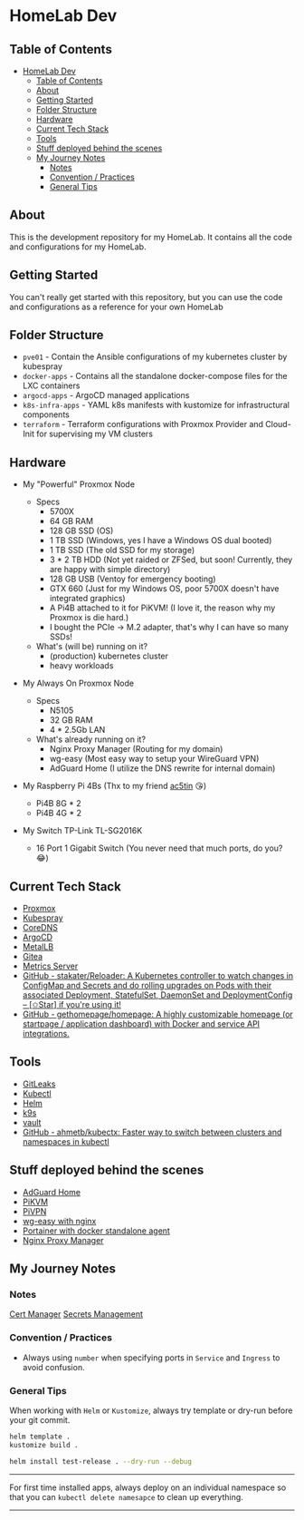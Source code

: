 # HomeLab Dev

## Table of Contents

- [HomeLab Dev](#homelab-dev)
  - [Table of Contents](#table-of-contents)
  - [About ](#about-)
  - [Getting Started ](#getting-started-)
  - [Folder Structure](#folder-structure)
  - [Hardware](#hardware)
  - [Current Tech Stack](#current-tech-stack)
  - [Tools](#tools)
  - [Stuff deployed behind the scenes](#stuff-deployed-behind-the-scenes)
  - [My Journey Notes](#my-journey-notes)
    - [Notes](#notes)
    - [Convention / Practices](#convention--practices)
    - [General Tips](#general-tips)

## About <a name = "about"></a>

This is the development repository for my HomeLab. It contains all the code and configurations for my HomeLab.

## Getting Started <a name = "getting_started"></a>

You can't really get started with this repository, but you can use the code and configurations as a reference for your own HomeLab

## Folder Structure

- `pve01` - Contain the Ansible configurations of my kubernetes cluster by kubespray
- `docker-apps` - Contains all the standalone docker-compose files for the LXC containers
- `argocd-apps` - ArgoCD managed applications
- `k8s-infra-apps` - YAML k8s manifests with kustomize for infrastructural components
- `terraform` - Terraform configurations with Proxmox Provider and Cloud-Init for supervising my VM clusters

## Hardware

- My "Powerful" Proxmox Node
  - Specs
    - 5700X
    - 64 GB RAM
    - 128 GB SSD (OS)
    - 1 TB SSD (Windows, yes I have a Windows OS dual booted)
    - 1 TB SSD (The old SSD for my storage)
    - 3 * 2 TB HDD (Not yet raided or ZFSed, but soon! Currently, they are happy with simple directory)
    - 128 GB USB (Ventoy for emergency booting)
    - GTX 660 (Just for my Windows OS, poor 5700X doesn't have integrated graphics)
    - A Pi4B attached to it for PiKVM! (I love it, the reason why my Proxmox is die hard.)
    - I bought the PCIe → M.2 adapter, that's why I can have so many SSDs!
  - What's (will be) running on it?
    - (production) kubernetes cluster
    - heavy workloads

- My Always On Proxmox Node
  - Specs
    - N5105
    - 32 GB RAM
    - 4 * 2.5Gb LAN
  - What's already running on it?
    - Nginx Proxy Manager (Routing for my domain)
    - wg-easy (Most easy way to setup your WireGuard VPN)
    - AdGuard Home (I utilize the DNS rewrite for internal domain)

- My Raspberry Pi 4Bs (Thx to my friend [ac5tin](https://github.com/ac5tin) 😘)
  - Pi4B 8G * 2
  - Pi4B 4G * 2

- My Switch TP-Link TL-SG2016K
  - 16 Port 1 Gigabit Switch (You never need that much ports, do you? 😂)

## Current Tech Stack

- [Proxmox](https://www.proxmox.com/)
- [Kubespray](https://github.com/kubernetes-sigs/kubespray)
- [CoreDNS](https://github.com/coredns/coredns)
- [ArgoCD](https://github.com/argoproj/argo-cd)
- [MetalLB](https://metallb.universe.tf/)
- [Gitea](https://github.com/go-gitea/gitea)
- [Metrics Server](https://github.com/kubernetes-sigs/metrics-server)
- [GitHub - stakater/Reloader: A Kubernetes controller to watch changes in ConfigMap and Secrets and do rolling upgrades on Pods with their associated Deployment, StatefulSet, DaemonSet and DeploymentConfig – [✩Star] if you&#39;re using it!](https://github.com/stakater/Reloader)
- [GitHub - gethomepage/homepage: A highly customizable homepage (or startpage / application dashboard) with Docker and service API integrations.](https://github.com/gethomepage/homepage)

## Tools

- [GitLeaks](https://github.com/zricethezav/gitleaks)
- [Kubectl](https://kubernetes.io/docs/reference/kubectl/overview/)
- [Helm](https://github.com/helm/helm)
- [k9s](https://github.com/derailed/k9s)
- [vault](https://developer.hashicorp.com/vault/docs/commands)
- [GitHub - ahmetb/kubectx: Faster way to switch between clusters and namespaces in kubectl](https://github.com/ahmetb/kubectx)

## Stuff deployed behind the scenes

- [AdGuard Home](https://github.com/AdguardTeam/AdGuardHome)
- [PiKVM](https://github.com/pikvm/pikvm)
- [PiVPN](https://github.com/pivpn/pivpn)
- [wg-easy with nginx](https://github.com/wg-easy/wg-easy/wiki/Using-WireGuard-Easy-with-nginx-SSL)
- [Portainer with docker standalone agent](https://www.portainer.io/)
- [Nginx Proxy Manager]( https://nginxproxymanager.com/)

## My Journey Notes

### Notes

[Cert Manager](notes/cert-manager.md)
[Secrets Management](notes/secrets-management.md)

### Convention / Practices

- Always using `number` when specifying ports in `Service` and `Ingress` to avoid confusion.

### General Tips

When working with `Helm` or `Kustomize`, always try template or dry-run before your git commit.

```bash
helm template .
kustomize build .

helm install test-release . --dry-run --debug
```

---

For first time installed apps, always deploy on an individual namespace so that you can `kubectl delete namesapce` to clean up everything.

---
